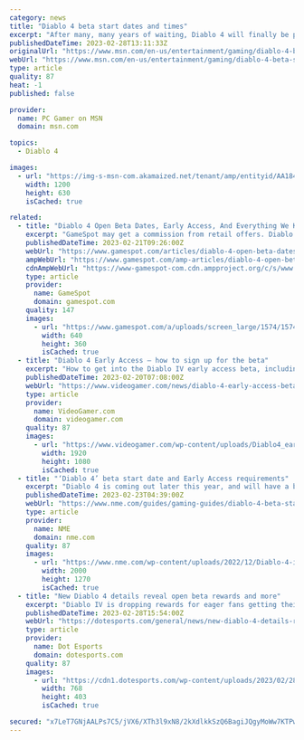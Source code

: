```yaml
---
category: news
title: "Diablo 4 beta start dates and times"
excerpt: "After many, many years of waiting, Diablo 4 will finally be playable soon. The first of two Diablo 4 betas starts in a little over two weeks. The Diablo 4 early access and open beta periods take place over two weekends."
publishedDateTime: 2023-02-28T13:11:33Z
originalUrl: "https://www.msn.com/en-us/entertainment/gaming/diablo-4-beta-start-dates-and-times/ar-AA1841Kq"
webUrl: "https://www.msn.com/en-us/entertainment/gaming/diablo-4-beta-start-dates-and-times/ar-AA1841Kq"
type: article
quality: 87
heat: -1
published: false

provider:
  name: PC Gamer on MSN
  domain: msn.com

topics:
  - Diablo 4

images:
  - url: "https://img-s-msn-com.akamaized.net/tenant/amp/entityid/AA1847ME.img?h=630&w=1200&m=6&q=60&o=t&l=f&f=jpg&x=530&y=256"
    width: 1200
    height: 630
    isCached: true

related:
  - title: "Diablo 4 Open Beta Dates, Early Access, And Everything We Know"
    excerpt: "GameSpot may get a commission from retail offers. Diablo IV is still a few months away from unleashing hell on PC and console, but for fans who are eager to get an early taste of what to expect, an ..."
    publishedDateTime: 2023-02-21T09:26:00Z
    webUrl: "https://www.gamespot.com/articles/diablo-4-open-beta-dates-early-access-and-everything-we-know/1100-6511672/"
    ampWebUrl: "https://www.gamespot.com/amp-articles/diablo-4-open-beta-dates-early-access-and-everything-we-know/1100-6511672/"
    cdnAmpWebUrl: "https://www-gamespot-com.cdn.ampproject.org/c/s/www.gamespot.com/amp-articles/diablo-4-open-beta-dates-early-access-and-everything-we-know/1100-6511672/"
    type: article
    provider:
      name: GameSpot
      domain: gamespot.com
    quality: 147
    images:
      - url: "https://www.gamespot.com/a/uploads/screen_large/1574/15746725/4072834-preview_diablo4_v2_site.jpg"
        width: 640
        height: 360
        isCached: true
  - title: "Diablo 4 Early Access – how to sign up for the beta"
    excerpt: "How to get into the Diablo IV early access beta, including steps on how to redeem your beta code and download the game on console."
    publishedDateTime: 2023-02-20T07:08:00Z
    webUrl: "https://www.videogamer.com/news/diablo-4-early-access-beta-how-to-sign-up/"
    type: article
    provider:
      name: VideoGamer.com
      domain: videogamer.com
    quality: 87
    images:
      - url: "https://www.videogamer.com/wp-content/uploads/Diablo4_earlyaccess.jpg"
        width: 1920
        height: 1080
        isCached: true
  - title: "‘Diablo 4’ beta start date and Early Access requirements"
    excerpt: "Diablo 4 is coming out later this year, and will have a brief open beta period before it launches. This open beta will give all players the chance to try out the game’s Prologue and Act 1 ..."
    publishedDateTime: 2023-02-23T04:39:00Z
    webUrl: "https://www.nme.com/guides/gaming-guides/diablo-4-beta-start-date-times-early-access-3403331"
    type: article
    provider:
      name: NME
      domain: nme.com
    quality: 87
    images:
      - url: "https://www.nme.com/wp-content/uploads/2022/12/Diablo-4-inarius.jpg"
        width: 2000
        height: 1270
        isCached: true
  - title: "New Diablo 4 details reveal open beta rewards and more"
    excerpt: "Diablo IV is dropping rewards for eager fans getting their hands on the beta arriving on March 24. Once early access goes live, players can grind until level 20 to nab cosmetics and titles that’ll add ..."
    publishedDateTime: 2023-02-28T15:54:00Z
    webUrl: "https://dotesports.com/general/news/new-diablo-4-details-reveal-open-beta-rewards-and-more"
    type: article
    provider:
      name: Dot Esports
      domain: dotesports.com
    quality: 87
    images:
      - url: "https://cdn1.dotesports.com/wp-content/uploads/2023/02/28181511/diablo-4-1-768x403.png"
        width: 768
        height: 403
        isCached: true

secured: "x7LeT7GNjAALPs7C5/jVX6/XTh3l9xN8/2kXdlkkSzQ6BagiJQgyMoWw7KTPwXHohdb82sCYbl/skwcwN4GJeKK9JMj34eLfhJEEhXI1wFc6YZ8XozhjZkkV6V+kSBJFbs6e9plGiCdwxKK+gs0k3DsDWQeHvDQ+2O+8S/oYWWyAPusdL00mobAcvSqArbwABpq7pfIpqBpo/aVRDZ5R7YYZBkSMMG2TmYnSBNHyw7SoXKVncfbFHlM1jdBX3ZNV+geUCwp6Lx8lEeJWmnUGliB7Yz19oPSAq/J/6unDK90T7l/rtpQel9taqc1MkZ+Dj5Nh8yiknZy4/JlUPf5e7wFsNULPMHs0cNR5B4F3Jiw=;Pg7cbW+9xUmF39xpxQXPWg=="
---
```


